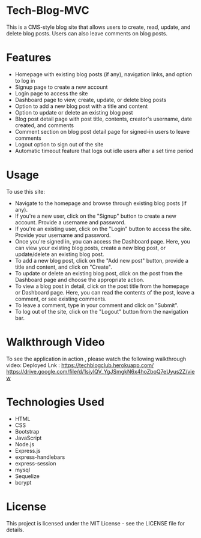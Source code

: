 # Tech-Blog-MVC
 
This is a CMS-style blog site that allows users to create, read, update, and delete blog posts. Users can also leave comments on blog posts.

# Features
* Homepage with existing blog posts (if any), navigation links, and option to log in
* Signup page to create a new account
* Login page to access the site
* Dashboard page to view, create, update, or delete blog posts
* Option to add a new blog post with a title and content
* Option to update or delete an existing blog post
* Blog post detail page with post title, contents, creator's username, date created, and comments
* Comment section on blog post detail page for signed-in users to leave comments
* Logout option to sign out of the site
* Automatic timeout feature that logs out idle users after a set time period
# Usage
To use this site:

* Navigate to the homepage and browse through existing blog posts (if any).
* If you're a new user, click on the "Signup" button to create a new account. Provide a username and password.
* If you're an existing user, click on the "Login" button to access the site. Provide your username and password.
* Once you're signed in, you can access the Dashboard page. Here, you can view your existing blog posts, create a new blog post, or update/delete an existing blog post.
* To add a new blog post, click on the "Add new post" button, provide a title and content, and click on "Create".
* To update or delete an existing blog post, click on the post from the Dashboard page and choose the appropriate action.
* To view a blog post in detail, click on the post title from the homepage or Dashboard page. Here, you can read the contents of the post, leave a comment, or see existing comments.
* To leave a comment, type in your comment and click on "Submit".
* To log out of the site, click on the "Logout" button from the navigation bar.

# Walkthrough Video
To see the application in action , please watch the following walkthrough video:
Deployed Lnk : https://techblogclub.herokuapp.com/
https://drive.google.com/file/d/1sjylQV_YgJSmgkN6x4hoZboQ7eUyus2Z/view
# Technologies Used
* HTML
* CSS
* Bootstrap
* JavaScript
* Node.js
* Express.js
* express-handlebars
* express-session
* mysql
* Sequelize
* bcrypt

# License
This project is licensed under the MIT License - see the LICENSE file for details.
